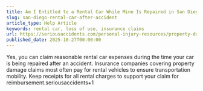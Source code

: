 ```yaml
---
title: Am I Entitled to a Rental Car While Mine Is Repaired in San Diego?
slug: san-diego-rental-car-after-accident
article_type: Help Article
keywords: rental car, loss of use, insurance claims
url: https://seriousaccidents.com/personal-injury-resources/property-damage-from-auto-accidents/
published_date: 2025-10-27T00:00:00
---
```


Yes, you can claim reasonable rental car expenses during the time your car is being repaired after an accident. Insurance companies covering property damage claims most often pay for rental vehicles to ensure transportation mobility. Keep receipts for all rental charges to support your claim for reimbursement.seriousaccidents+1